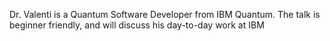 Dr. Valenti is a Quantum Software Developer from IBM Quantum. The talk is beginner friendly, and will discuss his day-to-day work at IBM